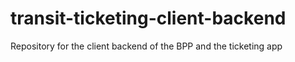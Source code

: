 # transit-ticketing-client-backend
Repository for the client backend of the BPP and the ticketing app
